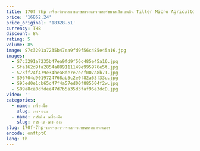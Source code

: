 ```yaml
---
title: 170f 7hp เครื่องจักรกลการเกษตรรถแทรกเตอร์ขนาดเล็กเบนซิน Tiller Micro Agricultor Cultivator
price: '16862.24'
price_original: '18328.51'
currency: THB
discount: 8%
rating: 5
volume: 85
image: S7c3291a7235b47ea9fd9f56c485e45a16.jpg
images:
  - S7c3291a7235b47ea9fd9f56c485e45a16.jpg
  - Sfa162d9fa2854a889111149e995976e5t.jpg
  - S73ff24f479e34bea8de7e7ecf007a8b7T.jpg
  - S96704d9019724768ab5c2e0f82a63f33u.jpg
  - S95ed0e1cb65c47f4a57ed00f885504f2w.jpg
  - S09a8ca0dfdee47d7b5a35d3faf96e3dcD.jpg
video: ''
categories:
  - name: เครื่องมือ
    slug: เคร-องม
  - name: การ์เด้น เครื่องมือ
    slug: การ-เด-เคร-องม
slug: 170f-7hp-เคร-องจ-กรกลการเกษตรรถแทรกเตอร
encode: onftptC
lang: th
---
```

  